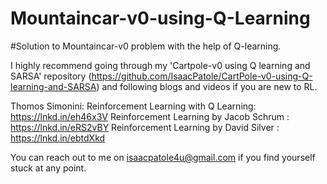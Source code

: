 # Mountaincar-v0-using-Q-Learning

#Solution to Mountaincar-v0 problem with the help of Q-learning.

I highly recommend going through my 'Cartpole-v0 using Q learning and SARSA' repository (https://github.com/IsaacPatole/CartPole-v0-using-Q-learning-and-SARSA) and following blogs and videos if you are new to RL.

Thomos Simonini: Reinforcement Learning with Q Learning: https://lnkd.in/eh46x3V
Reinforcement Learning by Jacob Schrum : https://lnkd.in/eRS2vBY
Reinforcement Learning by David Silver : https://lnkd.in/ebtdXkd

You can reach out to me on isaacpatole4u@gmail.com if you find yourself stuck at any point. 
